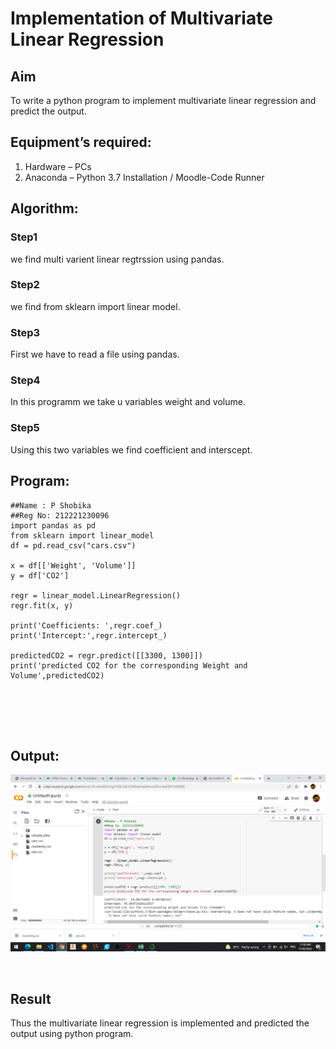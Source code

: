 # Implementation of Multivariate Linear Regression
## Aim
To write a python program to implement multivariate linear regression and predict the output.
## Equipment’s required:
1.	Hardware – PCs
2.	Anaconda – Python 3.7 Installation / Moodle-Code Runner
## Algorithm:
### Step1

we find multi varient linear regtrssion using pandas.

### Step2

we find from sklearn import linear model.

### Step3

First we have to read a file using pandas.

### Step4

In this programm we take u variables weight and volume.

### Step5

Using this two variables we find coefficient and interscept.

## Program:
```
##Name : P Shobika
##Reg No: 212221230096
import pandas as pd 
from sklearn import linear_model
df = pd.read_csv("cars.csv")

x = df[['Weight', 'Volume']]
y = df['CO2']

regr = linear_model.LinearRegression()
regr.fit(x, y)

print('Coefficients: ',regr.coef_)
print('Intercept:',regr.intercept_)

predictedCO2 = regr.predict([[3300, 1300]])
print('predicted CO2 for the corresponding Weight and Volume',predictedCO2)






```
## Output:
![GitHub Logo](.//img3.png)


<br>

## Result
Thus the multivariate linear regression is implemented and predicted the output using python program.

